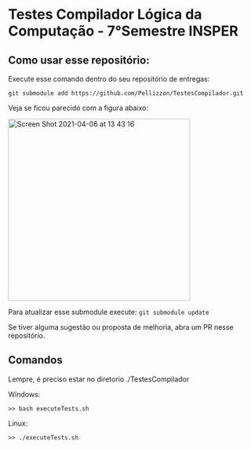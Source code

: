 # Testes Compilador Lógica da Computação - 7°Semestre INSPER

## Como usar esse repositório:

Execute esse comando dentro do seu repositório de entregas:

`git submodule add https://github.com/Pellizzon/TestesCompilador.git`

Veja se ficou parecido com a figura abaixo:

<img width="371" alt="Screen Shot 2021-04-06 at 13 43 16" src="https://user-images.githubusercontent.com/38668635/113747733-1427f080-96de-11eb-9433-6a78517d015e.png">

Para atualizar esse submodule execute: `git submodule update`

Se tiver alguma sugestão ou proposta de melhoria, abra um PR nesse repositório.

## Comandos

Lempre, é preciso estar no diretorio ./TestesCompilador

Windows:

    >> bash executeTests.sh

Linux:

    >> ./executeTests.sh
